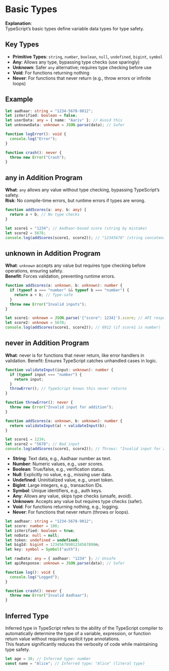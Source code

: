 # Basic Types

**Explanation**:  
TypeScript’s basic types define variable data types for type safety.

## Key Types

- **Primitive Types**: `string`, `number`, `boolean`, `null`, `undefined`, `bigint`, `symbol`
- **Any**: Allows any type, bypassing type checks (use sparingly)
- **Unknown**: Safer `any` alternative; requires type checking before use
- **Void**: For functions returning nothing
- **Never**: For functions that never return (e.g., throw errors or infinite loops)

## Example

```ts
let aadhaar: string = "1234-5678-9012";
let isVerified: boolean = false;
let userData: any = { name: "Aariv" }; // Avoid this
let unknownData: unknown = JSON.parse(data); // Safer

function logError(): void {
  console.log("Error");
}

function crash(): never {
  throw new Error("Crash");
}
```

## any in Addition Program

**What**: `any` allows any value without type checking, bypassing TypeScript’s safety.  
**Risk**: No compile-time errors, but runtime errors if types are wrong.

```ts
function addScores(a: any, b: any) {
  return a + b; // No type checks
}

let score1 = "1234"; // Aadhaar-based score (string by mistake)
let score2 = 5678;
console.log(addScores(score1, score2)); // "12345678" (string concatenation, not addition!)
```

## unknown in Addition Program

**What**: `unknown` accepts any value but requires type checking before operations, ensuring safety.  
**Benefit**: Forces validation, preventing runtime errors.

```ts
function addScores(a: unknown, b: unknown): number {
  if (typeof a === "number" && typeof b === "number") {
    return a + b; // Type-safe
  }
  throw new Error("Invalid inputs");
}

let score1: unknown = JSON.parse('{"score": 1234}').score; // API response
let score2: unknown = 5678;
console.log(addScores(score1, score2)); // 6912 (if score1 is number)
```

## never in Addition Program

**What**: never is for functions that never return, like error handlers in validation. Benefit: Ensures TypeScript catches unhandled cases in logic.

```ts
function validateInput(input: unknown): number {
  if (typeof input === "number") {
    return input;
  }
  throwError(); // TypeScript knows this never returns
}

function throwError(): never {
  throw new Error("Invalid input for addition");
}

function addScores(a: unknown, b: unknown): number {
  return validateInput(a) + validateInput(b);
}

let score1 = 1234;
let score2 = "5678"; // Bad input
console.log(addScores(score1, score2)); // Throws: "Invalid input for addition"
```

- **String**: Text data, e.g., Aadhaar number as text.
- **Number**: Numeric values, e.g., user scores.
- **Boolean**: True/false, e.g., verification status.
- **Null**: Explicitly no value, e.g., missing user data.
- **Undefined**: Uninitialized value, e.g., unset token.
- **BigInt**: Large integers, e.g., transaction IDs.
- **Symbol**: Unique identifiers, e.g., auth keys.
- **Any**: Allows any value, skips type checks (unsafe, avoid).
- **Unknown**: Accepts any value but requires type checks (safer).
- **Void**: For functions returning nothing, e.g., logging.
- **Never**: For functions that never return (throws or loops).

```ts
let aadhaar: string = "1234-5678-9012";
let score: number = 100;
let isVerified: boolean = true;
let noData: null = null;
let token: undefined = undefined;
let bigId: bigint = 12345678901234567890n;
let key: symbol = Symbol("auth");

let rawData: any = { aadhaar: "1234" }; // Unsafe
let apiResponse: unknown = JSON.parse(data); // Safer

function log(): void {
  console.log("Logged");
}

function crash(): never {
  throw new Error("Invalid Aadhaar");
}
```

## Inferred Type

Inferred type in TypeScript refers to the ability of the TypeScript compiler to automatically determine the type of a variable, expression, or function return value without requiring explicit type annotations.  
This feature significantly reduces the verbosity of code while maintaining type safety.

```ts
let age = 30; // Inferred type: number
const name = "Alice"; // Inferred type: "Alice" (literal type)
```
